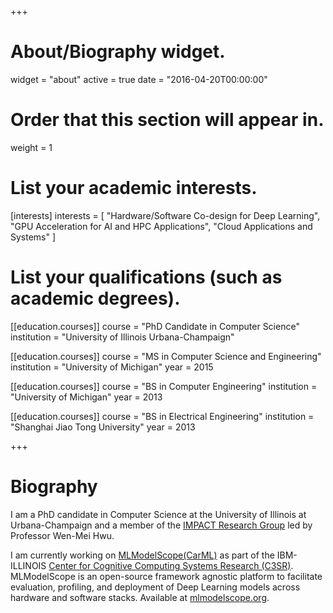 +++
# About/Biography widget.
widget = "about"
active = true
date = "2016-04-20T00:00:00"

# Order that this section will appear in.
weight = 1

# List your academic interests.
[interests]
  interests = [
    "Hardware/Software Co-design for Deep Learning",
    "GPU Acceleration for AI and HPC Applications",
    "Cloud Applications and Systems"
  ]


# List your qualifications (such as academic degrees).
[[education.courses]]
  course = "PhD Candidate in Computer Science"
  institution = "University of Illinois Urbana-Champaign"

[[education.courses]]
  course = "MS in Computer Science and Engineering"
  institution = "University of Michigan"
  year = 2015

[[education.courses]]
  course = "BS in Computer Engineering"
  institution = "University of Michigan"
  year = 2013
 
[[education.courses]]
  course = "BS in Electrical Engineering"
  institution = "Shanghai Jiao Tong University"
  year = 2013
 
+++

# Biography

I am a PhD candidate in Computer Science at the University of Illinois at Urbana-Champaign and a member of the [IMPACT Research Group](http://impact.crhc.illinois.edu/) led by Professor Wen-Mei Hwu.

I am currently working on [MLModelScope(CarML)](https://github.com/rai-project/carml) as part of the IBM-ILLINOIS [Center for Cognitive Computing Systems Research (C3SR)](https://www.c3sr.com/). MLModelScope is an open-source framework agnostic platform to facilitate evaluation, profiling, and deployment of Deep Learning models across hardware and software stacks. Available at [mlmodelscope.org](http://mlmodelscope.org/).
